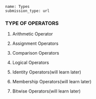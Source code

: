 ```ngMeta
name: Types 
submission_type: url
```

### TYPE OF OPERATORS

1. Arithmetic  Operator

2. Assignment Operators

3. Comparison Operators

4. Logical Operators

5. Identity Operators(will learn later)

6. Membership Operators(will learn later)

7. Bitwise Operators(will learn later)
